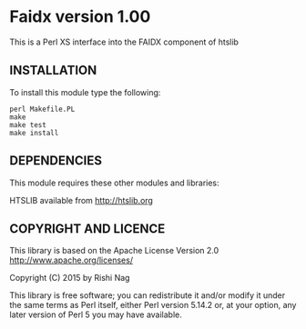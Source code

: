 # Faidx version 1.00

This is a Perl XS interface into the FAIDX component of htslib

## INSTALLATION

To install this module type the following:
```
perl Makefile.PL
make
make test
make install
```

## DEPENDENCIES

This module requires these other modules and libraries:

HTSLIB available from http://htslib.org


## COPYRIGHT AND LICENCE

This library is based on the Apache License Version 2.0
http://www.apache.org/licenses/


Copyright (C) 2015 by Rishi Nag


This library is free software; you can redistribute it and/or modify
it under the same terms as Perl itself, either Perl version 5.14.2 or,
at your option, any later version of Perl 5 you may have available.

